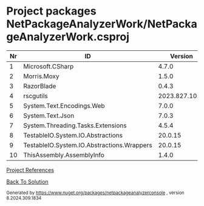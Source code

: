 
# Project packages NetPackageAnalyzerWork/NetPackageAnalyzerWork.csproj

|Nr|ID|Version|
| ----------- | ----------- | ----------- |
| 1 | Microsoft.CSharp | 4.7.0 |
| 2 | Morris.Moxy | 1.5.0 |
| 3 | RazorBlade | 0.4.3 |
| 4 | rscgutils | 2023.827.1021 |
| 5 | System.Text.Encodings.Web | 7.0.0 |
| 6 | System.Text.Json | 7.0.3 |
| 7 | System.Threading.Tasks.Extensions | 4.5.4 |
| 8 | TestableIO.System.IO.Abstractions | 20.0.15 |
| 9 | TestableIO.System.IO.Abstractions.Wrappers | 20.0.15 |
| 10 | ThisAssembly.AssemblyInfo | 1.4.0 |



[Project References](ProjectReferences)


[Back To Solution](../../ProjectRelation)

<small>Generated  by https://www.nuget.org/packages/netpackageanalyzerconsole , version 8.2024.309.1834</small>

